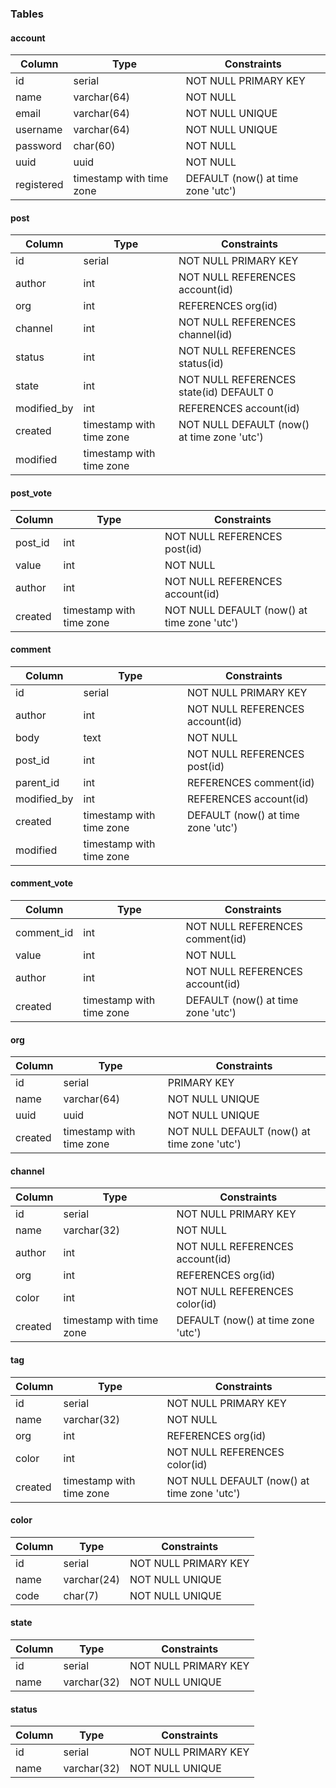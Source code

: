 ### Tables

#### account

| Column     | Type                     | Constraints                        |
| ---------- | ------------------------ | ---------------------------------- |
| id         | serial                   | NOT NULL PRIMARY KEY               |
| name       | varchar(64)              | NOT NULL                           |
| email      | varchar(64)              | NOT NULL UNIQUE                    |
| username   | varchar(64)              | NOT NULL UNIQUE                    |
| password   | char(60)                 | NOT NULL                           |
| uuid       | uuid                     | NOT NULL                           |
| registered | timestamp with time zone | DEFAULT (now() at time zone 'utc') |

#### post

| Column      | Type                     | Constraints                                 |
| ----------- | ------------------------ | ------------------------------------------- |
| id          | serial                   | NOT NULL PRIMARY KEY                        |
| author      | int                      | NOT NULL REFERENCES account(id)             |
| org         | int                      | REFERENCES org(id)                          |
| channel     | int                      | NOT NULL REFERENCES channel(id)             |
| status      | int                      | NOT NULL REFERENCES status(id)              |
| state       | int                      | NOT NULL REFERENCES state(id) DEFAULT 0     |
| modified_by | int                      | REFERENCES account(id)                      |
| created     | timestamp with time zone | NOT NULL DEFAULT (now() at time zone 'utc') |
| modified    | timestamp with time zone |                                             |

#### post_vote

| Column  | Type                     | Constraints                                 |
| ------- | ------------------------ | ------------------------------------------- |
| post_id | int                      | NOT NULL REFERENCES post(id)                |
| value   | int                      | NOT NULL                                    |
| author  | int                      | NOT NULL REFERENCES account(id)             |
| created | timestamp with time zone | NOT NULL DEFAULT (now() at time zone 'utc') |

#### comment

| Column      | Type                     | Constraints                        |
| ----------- | ------------------------ | ---------------------------------- |
| id          | serial                   | NOT NULL PRIMARY KEY               |
| author      | int                      | NOT NULL REFERENCES account(id)    |
| body        | text                     | NOT NULL                           |
| post_id     | int                      | NOT NULL REFERENCES post(id)       |
| parent_id   | int                      | REFERENCES comment(id)             |
| modified_by | int                      | REFERENCES account(id)             |
| created     | timestamp with time zone | DEFAULT (now() at time zone 'utc') |
| modified    | timestamp with time zone |                                    |

#### comment_vote

| Column     | Type                     | Constraints                        |
| ---------- | ------------------------ | ---------------------------------- |
| comment_id | int                      | NOT NULL REFERENCES comment(id)    |
| value      | int                      | NOT NULL                           |
| author     | int                      | NOT NULL REFERENCES account(id)    |
| created    | timestamp with time zone | DEFAULT (now() at time zone 'utc') |

#### org

| Column  | Type                     | Constraints                                 |
| ------- | ------------------------ | ------------------------------------------- |
| id      | serial                   | PRIMARY KEY                                 |
| name    | varchar(64)              | NOT NULL UNIQUE                             |
| uuid    | uuid                     | NOT NULL UNIQUE                             |
| created | timestamp with time zone | NOT NULL DEFAULT (now() at time zone 'utc') |

#### channel

| Column  | Type                     | Constraints                        |
| ------- | ------------------------ | ---------------------------------- |
| id      | serial                   | NOT NULL PRIMARY KEY               |
| name    | varchar(32)              | NOT NULL                           |
| author  | int                      | NOT NULL REFERENCES account(id)    |
| org     | int                      | REFERENCES org(id)                 |
| color   | int                      | NOT NULL REFERENCES color(id)      |
| created | timestamp with time zone | DEFAULT (now() at time zone 'utc') |

#### tag

| Column  | Type                     | Constraints                                 |
| ------- | ------------------------ | ------------------------------------------- |
| id      | serial                   | NOT NULL PRIMARY KEY                        |
| name    | varchar(32)              | NOT NULL                                    |
| org     | int                      | REFERENCES org(id)                          |
| color   | int                      | NOT NULL REFERENCES color(id)               |
| created | timestamp with time zone | NOT NULL DEFAULT (now() at time zone 'utc') |

#### color

| Column | Type        | Constraints          |
| ------ | ----------- | -------------------- |
| id     | serial      | NOT NULL PRIMARY KEY |
| name   | varchar(24) | NOT NULL UNIQUE      |
| code   | char(7)     | NOT NULL UNIQUE      |

#### state

| Column | Type        | Constraints          |
| ------ | ----------- | -------------------- |
| id     | serial      | NOT NULL PRIMARY KEY |
| name   | varchar(32) | NOT NULL UNIQUE      |

#### status

| Column | Type        | Constraints          |
| ------ | ----------- | -------------------- |
| id     | serial      | NOT NULL PRIMARY KEY |
| name   | varchar(32) | NOT NULL UNIQUE      |

